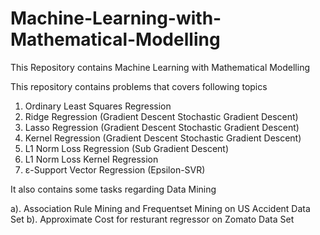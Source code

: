 # Machine-Learning-with-Mathematical-Modelling

This Repository contains Machine Learning with Mathematical Modelling 

This repository contains problems that covers following topics 

1) Ordinary Least Squares Regression
2) Ridge Regression  (Gradient Descent Stochastic Gradient Descent)
3) Lasso Regression  (Gradient Descent Stochastic Gradient Descent)
4) Kernel Regression  (Gradient Descent Stochastic Gradient Descent)
5) L1 Norm Loss Regression (Sub Gradient Descent)
6) L1 Norm Loss Kernel Regression 
7) ε-Support Vector Regression (Epsilon-SVR)


It also contains some tasks regarding Data Mining

a). Association Rule Mining and Frequentset Mining on US Accident Data Set
b). Approximate Cost for resturant regressor on Zomato Data Set 
